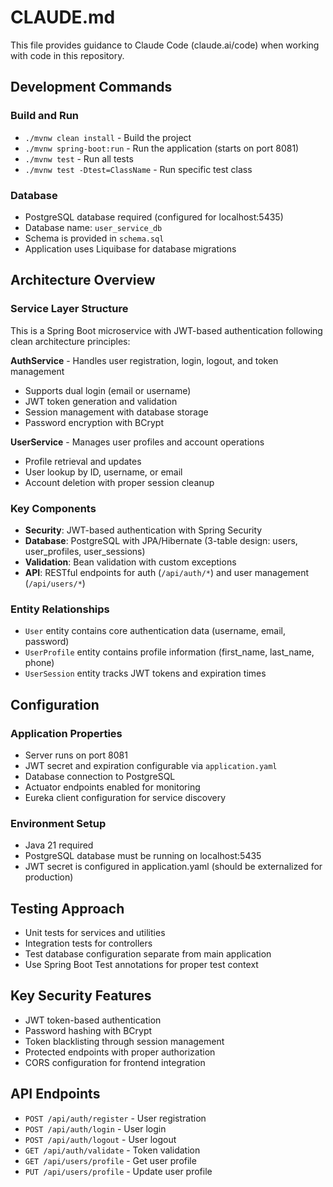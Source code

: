 # CLAUDE.md

This file provides guidance to Claude Code (claude.ai/code) when working with code in this repository.

## Development Commands

### Build and Run
- `./mvnw clean install` - Build the project
- `./mvnw spring-boot:run` - Run the application (starts on port 8081)
- `./mvnw test` - Run all tests
- `./mvnw test -Dtest=ClassName` - Run specific test class

### Database
- PostgreSQL database required (configured for localhost:5435)
- Database name: `user_service_db`
- Schema is provided in `schema.sql`
- Application uses Liquibase for database migrations

## Architecture Overview

### Service Layer Structure
This is a Spring Boot microservice with JWT-based authentication following clean architecture principles:

**AuthService** - Handles user registration, login, logout, and token management
- Supports dual login (email or username)
- JWT token generation and validation
- Session management with database storage
- Password encryption with BCrypt

**UserService** - Manages user profiles and account operations
- Profile retrieval and updates
- User lookup by ID, username, or email
- Account deletion with proper session cleanup

### Key Components
- **Security**: JWT-based authentication with Spring Security
- **Database**: PostgreSQL with JPA/Hibernate (3-table design: users, user_profiles, user_sessions)
- **Validation**: Bean validation with custom exceptions
- **API**: RESTful endpoints for auth (`/api/auth/*`) and user management (`/api/users/*`)

### Entity Relationships
- `User` entity contains core authentication data (username, email, password)
- `UserProfile` entity contains profile information (first_name, last_name, phone)
- `UserSession` entity tracks JWT tokens and expiration times

## Configuration

### Application Properties
- Server runs on port 8081
- JWT secret and expiration configurable via `application.yaml`
- Database connection to PostgreSQL
- Actuator endpoints enabled for monitoring
- Eureka client configuration for service discovery

### Environment Setup
- Java 21 required
- PostgreSQL database must be running on localhost:5435
- JWT secret is configured in application.yaml (should be externalized for production)

## Testing Approach
- Unit tests for services and utilities
- Integration tests for controllers
- Test database configuration separate from main application
- Use Spring Boot Test annotations for proper test context

## Key Security Features
- JWT token-based authentication
- Password hashing with BCrypt
- Token blacklisting through session management
- Protected endpoints with proper authorization
- CORS configuration for frontend integration

## API Endpoints
- `POST /api/auth/register` - User registration
- `POST /api/auth/login` - User login
- `POST /api/auth/logout` - User logout
- `GET /api/auth/validate` - Token validation
- `GET /api/users/profile` - Get user profile
- `PUT /api/users/profile` - Update user profile